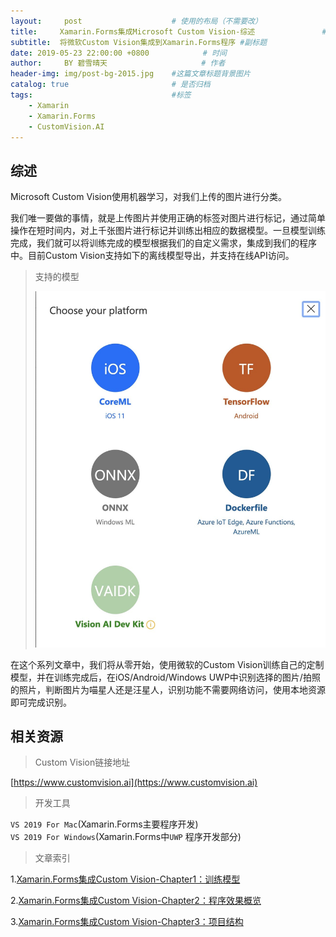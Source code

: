 ```yaml
---
layout:     post                    # 使用的布局（不需要改）
title:     Xamarin.Forms集成Microsoft Custom Vision-综述               # 标题 
subtitle:  将微软Custom Vision集成到Xamarin.Forms程序 #副标题
date: 2019-05-23 22:00:00 +0800            # 时间
author:     BY 碧雪晴天                     # 作者
header-img: img/post-bg-2015.jpg    #这篇文章标题背景图片
catalog: true                       # 是否归档
tags:                               #标签
    - Xamarin
    - Xamarin.Forms
    - CustomVision.AI
---
```


## 综述

Microsoft Custom Vision使用机器学习，对我们上传的图片进行分类。

我们唯一要做的事情，就是上传图片并使用正确的标签对图片进行标记，通过简单操作在短时间内，对上千张图片进行标记并训练出相应的数据模型。一旦模型训练完成，我们就可以将训练完成的模型根据我们的自定义需求，集成到我们的程序中。目前Custom Vision支持如下的离线模型导出，并支持在线API访问。

>支持的模型
>
>![](https://raw.githubusercontent.com/zy55769068/BlogImage/master/20190523213238.jpg)

在这个系列文章中，我们将从零开始，使用微软的Custom Vision训练自己的定制模型，并在训练完成后，在iOS/Android/Windows UWP中识别选择的图片/拍照的照片，判断图片为喵星人还是汪星人，识别功能不需要网络访问，使用本地资源即可完成识别。

## 相关资源

>Custom Vision链接地址

[https://www.customvision.ai](https://www.customvision.ai)

>开发工具

`VS 2019 For Mac`(Xamarin.Forms主要程序开发)  
`VS 2019 For Windows`(Xamarin.Forms中`UWP` 程序开发部分)

>文章索引

1.[Xamarin.Forms集成Custom Vision-Chapter1：训练模型](https://zy55769068.top/2019/05/23/Xamarin.Forms-With-customvision-chapter-1/)

2.[Xamarin.Forms集成Custom Vision-Chapter2：程序效果概览](https://zy55769068.top/2019/05/24/Xamarin.Forms-customvision-chapter-2/)

3.[Xamarin.Forms集成Custom Vision-Chapter3：项目结构](https://zy55769068.top/2019/05/25/Xamarin.Forms-customvision-chapter-3/)